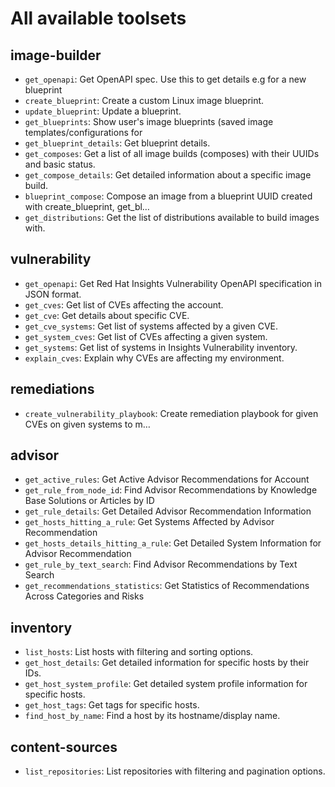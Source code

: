 # All available toolsets

## image-builder
- `get_openapi`: Get OpenAPI spec. Use this to get details e.g for a new blueprint
- `create_blueprint`: Create a custom Linux image blueprint.
- `update_blueprint`: Update a blueprint.
- `get_blueprints`: Show user's image blueprints (saved image templates/configurations for
- `get_blueprint_details`: Get blueprint details.
- `get_composes`: Get a list of all image builds (composes) with their UUIDs and basic status.
- `get_compose_details`: Get detailed information about a specific image build.
- `blueprint_compose`: Compose an image from a blueprint UUID created with create_blueprint, get_bl…
- `get_distributions`: Get the list of distributions available to build images with.

## vulnerability
- `get_openapi`: Get Red Hat Insights Vulnerability OpenAPI specification in JSON format.
- `get_cves`: Get list of CVEs affecting the account.
- `get_cve`: Get details about specific CVE.
- `get_cve_systems`: Get list of systems affected by a given CVE.
- `get_system_cves`: Get list of CVEs affecting a given system.
- `get_systems`: Get list of systems in Insights Vulnerability inventory.
- `explain_cves`: Explain why CVEs are affecting my environment.

## remediations
- `create_vulnerability_playbook`: Create remediation playbook for given CVEs on given systems to m…

## advisor
- `get_active_rules`: Get Active Advisor Recommendations for Account
- `get_rule_from_node_id`: Find Advisor Recommendations by Knowledge Base Solutions or Articles by ID
- `get_rule_details`: Get Detailed Advisor Recommendation Information
- `get_hosts_hitting_a_rule`: Get Systems Affected by Advisor Recommendation
- `get_hosts_details_hitting_a_rule`: Get Detailed System Information for Advisor Recommendation
- `get_rule_by_text_search`: Find Advisor Recommendations by Text Search
- `get_recommendations_statistics`: Get Statistics of Recommendations Across Categories and Risks

## inventory
- `list_hosts`: List hosts with filtering and sorting options.
- `get_host_details`: Get detailed information for specific hosts by their IDs.
- `get_host_system_profile`: Get detailed system profile information for specific hosts.
- `get_host_tags`: Get tags for specific hosts.
- `find_host_by_name`: Find a host by its hostname/display name.

## content-sources
- `list_repositories`: List repositories with filtering and pagination options.
